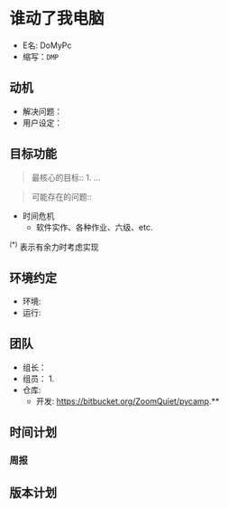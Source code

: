 # 谁动了我电脑 #
  * E名: DoMyPc
  * 缩写：`DMP`


## 动机 ##
  * 解决问题：
  * 用户设定：

## 目标功能 ##
> 最核心的目标::
    1. ...


> 可能存在的问题::
  * 时间危机
    * 软件实作、各种作业、六级、etc.

<sup>(*)</sup> 表示有余力时考虑实现

## 环境约定 ##
  * 环境:
  * 运行:


## 团队 ##
  * 组长：
  * 组员：
    1. 
  * 仓库:
    * 开发: https://bitbucket.org/ZoomQuiet/pycamp.**

## 时间计划 ##


### 周报 ###

## 版本计划 ##

